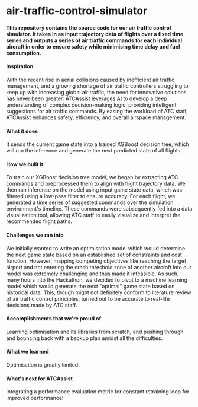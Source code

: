 # air-traffic-control-simulator

#### This repository contains the source code for our air traffic control simulator. It takes in as input trajectory data of flights over a fixed time series and outputs a series of air traffic commands for each individual aircraft in order to ensure safety while minimising time delay and fuel consumption. 

#### Inspiration

With the recent rise in aerial collisions caused by inefficient air traffic management, and a growing shortage of air traffic controllers struggling to keep up with increasing global air traffic, the need for innovative solutions has never been greater. ATCAssist leverages AI to develop a deep understanding of complex decision-making logic, providing intelligent suggestions for air traffic commands. By easing the workload of ATC staff, ATCAssist enhances safety, efficiency, and overall airspace management.

#### What it does

It sends the current game state into a trained XGBoost decision tree, which will run the inference and generate the next predicted state of all flights.

#### How we built it

To train our XGBoost decision tree model, we began by extracting ATC commands and preprocessed them to align with flight trajectory data. We then ran inference on the model using input game state data, which was filtered using a low-pass filter to ensure accuracy. For each flight, we generated a time series of suggested commands over the simulation environment's timeline. These commands were subsequently fed into a data visualization tool, allowing ATC staff to easily visualize and interpret the recommended flight paths.

#### Challenges we ran into

We initially wanted to write an optimisation model which would determine the next game state based on an established set of constraints and cost function. However, mapping competing objectives like reaching the target airport and not entering the crash threshold zone of another aircraft into our model was extremely challenging and thus made it infeasible. As such, many hours into the Hackathon, we decided to pivot to a machine learning model which would generate the next "optimal" game state based on historical data. This, though might not definitely conform to literature review of air traffic control principles, turned out to be accurate to real-life decisions made by ATC staff.

#### Accomplishments that we're proud of

Learning optimisation and its libraries from scratch, and pushing through and bouncing back with a backup plan amidst all the difficulties.

#### What we learned

Optimisation is greatly limited.

#### What's next for ATCAssist

Integrating a performance evaluation metric for constant retraining loop for improved performance!
